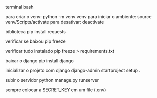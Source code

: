 terminal bash

para criar o venv: python -m venv venv
para iniciar o ambiente: source venv/Scripts/activate
para desativar: deactivate 

biblioteca
pip install requests

verificar se baixou
pip freeze

verificar tudo instalado 
pip freeze > requirements.txt

baixar o django
pip install django

inicializar o projeto com django
django-admin startproject setup .

subir o servidor
python manage.py runserver 

sempre colocar a SECRET_KEY em um file (.env)
